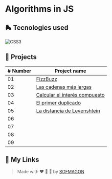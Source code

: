# Algorithms in JS



## 🛼 Tecnologies used

![CSS3](https://img.shields.io/badge/javascript-%23F7DF1E.svg?style=for-the-badge&logo=javascript&logoColor=black)



## 🍕 Projects

| # Number | Project name                                                 |
| -------- | ------------------------------------------------------------ |
| 01       | [FizzBuzz](./01-fizzBuzz)                                    |
| 02       | [Las cadenas más largas](./02-cadenas-masLargas)             |
| 03       | [Calcular el interés compuesto](./03-interes-compuesto)      |
| 04       | [El primer duplicado](./04-primer-duplicado)                 |
| 05       | [La distancia de Levenshtein](./05-distancia-levenshtein/main.js) |
| 06       |                                                              |
| 07       |                                                              |
| 08       |                                                              |
| 09       |                                                              |



## 🌈 My Links

> Made with ❤️ 🍕 🌮 by [SOFMAGON](https://beacons.ai/sofmagon)

